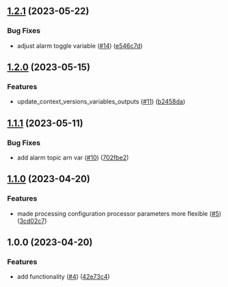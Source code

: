 ## [1.2.1](https://github.com/justtrackio/terraform-aws-firehose-forwarder/compare/v1.2.0...v1.2.1) (2023-05-22)


### Bug Fixes

* adjust alarm toggle variable ([#14](https://github.com/justtrackio/terraform-aws-firehose-forwarder/issues/14)) ([e546c7d](https://github.com/justtrackio/terraform-aws-firehose-forwarder/commit/e546c7df62d4f7bca9cdf62ac0f55b124472dc58))

## [1.2.0](https://github.com/justtrackio/terraform-aws-firehose-forwarder/compare/v1.1.1...v1.2.0) (2023-05-15)


### Features

* update_context_versions_variables_outputs ([#11](https://github.com/justtrackio/terraform-aws-firehose-forwarder/issues/11)) ([b2458da](https://github.com/justtrackio/terraform-aws-firehose-forwarder/commit/b2458da68081725b6b15d9d34caa0dcce8d9b8bb))

## [1.1.1](https://github.com/justtrackio/terraform-aws-firehose-forwarder/compare/v1.1.0...v1.1.1) (2023-05-11)


### Bug Fixes

* add alarm topic arn var ([#10](https://github.com/justtrackio/terraform-aws-firehose-forwarder/issues/10)) ([702fbe2](https://github.com/justtrackio/terraform-aws-firehose-forwarder/commit/702fbe24f12b2c4192b6d59d86fad36daa3f9d73))

## [1.1.0](https://github.com/justtrackio/terraform-aws-firehose-forwarder/compare/v1.0.0...v1.1.0) (2023-04-20)


### Features

* made processing configuration processor parameters more flexible ([#5](https://github.com/justtrackio/terraform-aws-firehose-forwarder/issues/5)) ([3cd02c7](https://github.com/justtrackio/terraform-aws-firehose-forwarder/commit/3cd02c7ceacd5b35746588a2d02d455217375bf0))

## 1.0.0 (2023-04-20)


### Features

* add functionality ([#4](https://github.com/justtrackio/terraform-aws-firehose-forwarder/issues/4)) ([42e73c4](https://github.com/justtrackio/terraform-aws-firehose-forwarder/commit/42e73c4494cfbce7c451739adf086273f2ab3e18))
